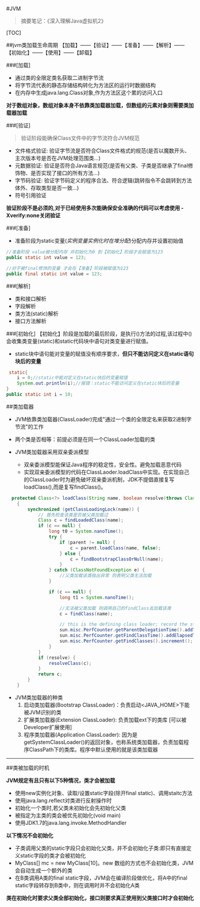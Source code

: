 #JVM
>摘要笔记：《深入理解Java虚拟机2》

[TOC]


##jvm类加载生命周期
【加载】——【验证】——【准备】——【解析】——【初始化】——【使用】——【卸载】

###[加载]
* 通过类的全限定类名获取二进制字节流
* 将字节流代表的静态存储结构转化为方法区的运行时数据结构
* 在内存中生成java.lang.Class对象,作为方法区这个累的访问入口

**对于数组对象，数组对象本身不依靠类加载器加载，但数组的元素对象则需要类加载器加载**

###[验证]
>验证阶段能确保Class文件中的字节流符合JVM规范

* 文件格式验证:
验证字节流是否符合Class文件格式的规范(是否以魔数开头、主次版本号是否在JVM处理范围类...)
* 元数据验证:
验证是否符合Java语言规范(是否有父类、子类是否继承了final修饰物、是否实现了接口的所有方法...)
* 字节码验证:
验证字节码定义的程序合法、符合逻辑(跳转指令不会跳转到方法体外、存取类型是否一致...)
* 符号引用验证


**验证阶段不是必须的,对于已经使用多次能确保安全准确的代码可以考虑使用 -Xverify:none关闭验证**


###[准备]
- 准备阶段为static变量(*实例变量实例化时在堆分配*)分配内存并设置初始值

```java
//准备阶段 value被分配内存 并初始化为0 到【初始化】阶段才会赋值为123
public static int value = 123;

//对于被final修饰的变量 才会在【准备】阶段被赋值为123
public final static int value = 123;
```

###[解析]
- 类和接口解析 
- 字段解析
- 类方法(static)解析
- 接口方法解析


###[初始化]
【初始化】阶段是加载的最后阶段，是执行<client>()方法的过程,该过程中<client>()会收集类变量(static)和static代码块中语句对类变量进行赋值。

+ static块中语句能对变量的赋值没有顺序要求，**但只不能访问定义在static语句块后的变量**
```java
 static{
	i = 0;//static中能对定义在static块后的变量赋值
	System.out.println(i);//报错：static不能访问定义在static块后的变量
}
public static int i = 10;
```

##类加载器
* JVM依靠类加载器(ClassLoader)完成"通过一个类的全限定名来获取2进制字节流"的工作
* 两个类是否相等：前提必须是在同一个ClassLoader加载的类
* JVM类加载器采用双亲委派模型

  - 双亲委派模型能保证Java程序的稳定性，安全性。避免加载恶意代码
  - 实现双亲委派模型的代码在ClassLaoder.loadClass中实现。在实现自己的ClassLoader时为避免破坏双亲委派机制，JDK不提倡直接复写loadClass(),而是复写findClass()。
```java
  protected Class<?> loadClass(String name, boolean resolve)throws ClassNotFoundException
    {
        synchronized (getClassLoadingLock(name)) {
            // 首先检查该类是否被父类加载过
            Class c = findLoadedClass(name);
            if (c == null) {
                long t0 = System.nanoTime();
                try {
                    if (parent != null) {
                        c = parent.loadClass(name, false);
                    } else {
                        c = findBootstrapClassOrNull(name);
                    }
                } catch (ClassNotFoundException e) {
                	//父类加载该类抛出异常 则表明父类无法加载 
                }

                if (c == null) {
                    long t1 = System.nanoTime();

                    //无法被父类加载 则调用自己的findClass去加载该类
                    c = findClass(name);

                    // this is the defining class loader; record the stats
                    sun.misc.PerfCounter.getParentDelegationTime().addTime(t1 - t0);
                    sun.misc.PerfCounter.getFindClassTime().addElapsedTimeFrom(t1);
                    sun.misc.PerfCounter.getFindClasses().increment();
                }
            }
            if (resolve) {
                resolveClass(c);
            }
            return c;
        }
    }
```
* JVM类加载器的种类
  1. 启动类加载器(Bootstrap ClassLoader)：负责启动<JAVA_HOME>下能被JVM识别的类
  2. 扩展类加载器(Extension ClassLoader): 负责加载ext下的类库 [可以被Developer扩展使用]
  3. 程序类加载器(Application ClassLoader): 因为是getSystemClassLoader()的返回对象，也称系统类加载器，负责加载程序ClassPath下的类库。程序中默认使用的就是该类加载器





<hr>

##类被加载的时机

**JVM规定有且只有以下5种情况，类才会被加载**

* 使用new实例化对象、读取/设置static字段(除开final static)、调用staitc方法
* 使用java.lang.reflect对类进行反射操作时
* 初始化一个类时,若父类未初始化会先初始化父类
* 被指定为主类的类会被优先初始化(void main)
* 使用JDK1.7的java.lang.invoke.MethodHandler

**以下情况不会初始化**

* 子类调用父类的static字段只会初始化父类，并不会初始化子类:即只有直接定义static字段的类才会被初始化
* MyClass[] mc = new MyClass[10]。new 数组的方式也不会初始化类，JVM会自动生成一个额外的类
* 在B类调用A类的final static字段，JVM会在编译阶段做优化，将A中的final static字段转存到B类中，则在调用时并不会初始化A类

**类在初始化时要求父类全部初始化，接口则要求真正使用到父类接口时才会初始化**
